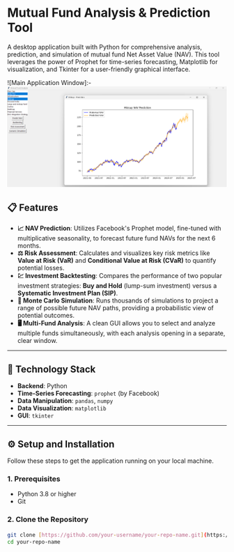 # Mutual Fund Analysis & Prediction Tool

A desktop application built with Python for comprehensive analysis, prediction, and simulation of mutual fund Net Asset Value (NAV). This tool leverages the power of Prophet for time-series forecasting, Matplotlib for visualization, and Tkinter for a user-friendly graphical interface.

![Main Application Window]:-![alt text](image.png)  

## 📋 Features

* **📈 NAV Prediction**: Utilizes Facebook's Prophet model, fine-tuned with multiplicative seasonality, to forecast future fund NAVs for the next 6 months.
* **⚖️ Risk Assessment**: Calculates and visualizes key risk metrics like **Value at Risk (VaR)** and **Conditional Value at Risk (CVaR)** to quantify potential losses.
* **💹 Investment Backtesting**: Compares the performance of two popular investment strategies: **Buy and Hold** (lump-sum investment) versus a **Systematic Investment Plan (SIP)**.
* **🎲 Monte Carlo Simulation**: Runs thousands of simulations to project a range of possible future NAV paths, providing a probabilistic view of potential outcomes.
* **🖥️ Multi-Fund Analysis**: A clean GUI allows you to select and analyze multiple funds simultaneously, with each analysis opening in a separate, clear window.

---

## 🚀 Technology Stack

* **Backend**: Python
* **Time-Series Forecasting**: `prophet` (by Facebook)
* **Data Manipulation**: `pandas`, `numpy`
* **Data Visualization**: `matplotlib`
* **GUI**: `tkinter`

---

## ⚙️ Setup and Installation

Follow these steps to get the application running on your local machine.

### 1. Prerequisites

* Python 3.8 or higher
* Git

### 2. Clone the Repository

```bash
git clone [https://github.com/your-username/your-repo-name.git](https://github.com/your-username/your-repo-name.git)
cd your-repo-name
